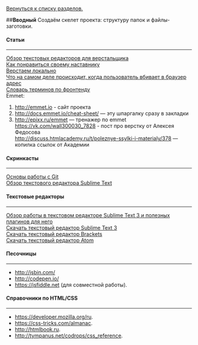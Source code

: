 [Вернуться к списку разделов.](../README.md)

##**Вводный**
Создаём скелет проекта: структуру папок и файлы-заготовки.

#### Статьи
----------
[Обзор текстовых редакторов для верстальщика](https://htmlacademy.ru/blog/40)<br>
[Как понравиться своему наставнику](../articles/как-понравиться-своему-наставнику/article.md)<br>
[Верстаем локально](../articles/верстаем-локально/article.md)<br>
[Что на самом деле происходит, когда пользователь вбивает в браузер адрес](http://habrahabr.ru/company/htmlacademy/blog/254825/)<br>
[Словарь терминов по фронтенду](https://github.com/web-standards-ru/dictionary/blob/master/Dictionary.md)<br>
Emmet:<br>
1. http://emmet.io - сайт проекта<br>
2. http://docs.emmet.io/cheat-sheet/ — эту шпаргалку сразу в закладки<br>
3. http://epixx.ru/emmet — тренажер по emmet<br>
https://vk.com/wall300030_7828 - пост про верстку от Алексея Федосова<br>
http://discuss.htmlacademy.ru/t/poleznye-ssylki-i-materialy/378 — копилка ссылок от Академии<br>

#### Скринкасты
----------
[Основы работы с Git](https://www.youtube.com/watch?v=Oyj5yVVrT4Q)<br>
[Обзор текстового редактора Sublime Text](https://www.youtube.com/watch?v=zdQ8Lyg58ak)<br>

#### Текстовые редакторы
----------
[Обзор работы в текстовом редакторе Sublime Text 3 и полезных плагинов для него](http://aalexeev239.github.io/sublime-presentation/)<br>
[Скачать текстовый редактор Sublime Text 3](http://www.sublimetext.com/3)<br>
[Скачать текстовый редактор Brackets](http://brackets.io/)<br>
[Скачать текстовый редактор Atom](https://atom.io/)<br>

#### Песочницы
----------
* http://jsbin.com/ 
* http://codepen.io/ 
* https://jsfiddle.net (для совместной работы).

#### Справочники по HTML/CSS
----------
* https://developer.mozilla.org/ru.
* https://css-tricks.com/almanac.
* http://htmlbook.ru.
* http://tympanus.net/codrops/css_reference.
